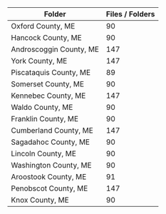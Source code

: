 | Folder                  |   Files / Folders |
|-------------------------|-------------------|
| Oxford County, ME       |                90 |
| Hancock County, ME      |                90 |
| Androscoggin County, ME |               147 |
| York County, ME         |               147 |
| Piscataquis County, ME  |                89 |
| Somerset County, ME     |                90 |
| Kennebec County, ME     |               147 |
| Waldo County, ME        |                90 |
| Franklin County, ME     |                90 |
| Cumberland County, ME   |               147 |
| Sagadahoc County, ME    |                90 |
| Lincoln County, ME      |                90 |
| Washington County, ME   |                90 |
| Aroostook County, ME    |                91 |
| Penobscot County, ME    |               147 |
| Knox County, ME         |                90 |